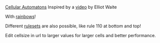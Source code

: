 [Cellular Automatons](https://qon.github.io/mixed-cellular-automatons/ca.html)
Inspired by a [video](https://www.youtube.com/watch?v=IK7nBOLYzdE) by Elliot Waite

With [rainbows](https://qon.github.io/mixed-cellular-automatons/ca.html#{%22colors%22:%5B{%22t%22:-1,%22c%22:%5B255,255,255%5D},{%22t%22:15,%22c%22:%5B255,0,255%5D},{%22t%22:30,%22c%22:%5B0,0,255%5D},{%22t%22:45,%22c%22:%5B0,255,255%5D},{%22t%22:60,%22c%22:%5B0,255,0%5D},{%22t%22:100,%22c%22:%5B255,255,0%5D},{%22t%22:480,%22c%22:%5B255,0,0%5D},{%22t%22:null,%22c%22:%5B0,0,0%5D}%5D,%22cellsize%22:4})!

Different [rulesets](https://qon.github.io/mixed-cellular-automatons/ca.html#{%22colors%22:%5B{%22t%22:-1,%22c%22:%5B255,255,255%5D},{%22t%22:15,%22c%22:%5B255,0,255%5D},{%22t%22:30,%22c%22:%5B0,0,255%5D},{%22t%22:45,%22c%22:%5B0,255,255%5D},{%22t%22:60,%22c%22:%5B0,255,0%5D},{%22t%22:100,%22c%22:%5B255,255,0%5D},{%22t%22:480,%22c%22:%5B255,0,0%5D},{%22t%22:null,%22c%22:%5B0,0,0%5D}%5D,"toprule":110,"bottomrule":110,%22cellsize%22:4})
 are also possible, like rule 110 at bottom and top!

Edit cellsize in url to larger values for larger cells and better performance.
